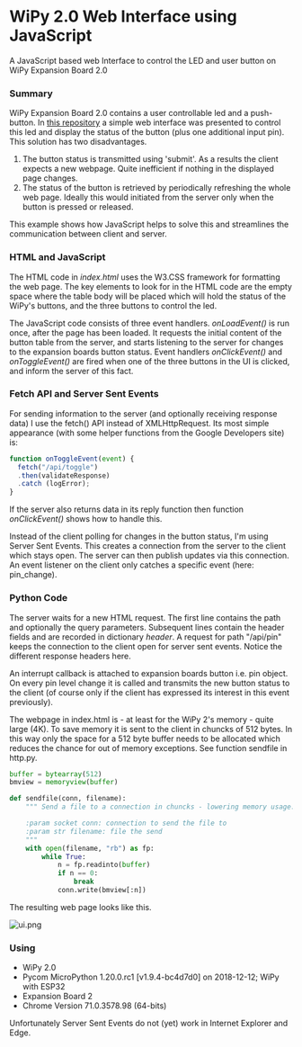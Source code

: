 # WiPy 2.0 Web Interface using JavaScript
A JavaScript based web Interface to control the LED and user button on WiPy Expansion Board 2.0

### Summary
WiPy Expansion Board 2.0 contains a user controllable led and a push-button. In [this repository](https://github.com/erikdelange/WiPy-2.0-Web-Interface) a simple web interface was presented to control this led and display the status of the button (plus one additional input pin). This solution has two disadvantages.
1. The button status is transmitted using 'submit'. As a results the client expects a new webpage. Quite inefficient if nothing in the displayed page changes.
2. The status of the button is retrieved by periodically refreshing the whole web page. Ideally this would initiated from the server only when the button is pressed or released.

This example shows how JavaScript helps to solve this and streamlines the communication between client and server.

### HTML and JavaScript
The HTML code in *index.html* uses the W3.CSS framework for formatting the web page. The key elements to look for in the HTML code are the empty space where the table body will be placed which will hold the status of the WiPy's buttons, and the three buttons to control the led.

The JavaScript code consists of three event handlers. *onLoadEvent()* is run once, after the page has been loaded. It requests the initial content of the button table from the server, and starts listening to the server for changes to the expansion boards button status. Event handlers *onClickEvent()* and *onToggleEvent()* are fired when one of the three buttons in the UI is clicked, and inform the server of this fact.

### Fetch API and Server Sent Events
For sending information to the server (and optionally receiving response data) I use the fetch() API instead of XMLHttpRequest. Its most simple appearance (with some helper functions from the Google Developers site) is:
``` JavaScript
function onToggleEvent(event) {
  fetch("/api/toggle")
  .then(validateResponse)
  .catch (logError);
}
```
If the server also returns data in its reply function then function *onClickEvent()* shows how to handle this.

Instead of the client polling for changes in the button status, I'm using Server Sent Events. This creates a connection from the server to the client which stays open. The server can then publish updates via this connection. An event listener on the client only catches a specific event (here: pin_change).

### Python Code
The server waits for a new HTML request. The first line contains the path and optionally the query parameters. Subsequent lines contain the header fields and are recorded in dictionary *header*. A request for path "/api/pin" keeps the connection to the client open for server sent events. Notice the different response headers here.

An interrupt callback is attached to expansion boards button i.e. pin object. On every pin level change it is called and transmits the new button status to the client (of course only if the client has expressed its interest in this event previously).

The webpage in index.html is - at least for the WiPy 2's memory - quite large (4K). To save memory it is sent to the client in chuncks of 512 bytes. In this way only the space for a 512 byte buffer needs to be allocated which reduces the chance for out of memory exceptions. See function sendfile in http.py.
``` python
buffer = bytearray(512)
bmview = memoryview(buffer)

def sendfile(conn, filename):
    """ Send a file to a connection in chuncks - lowering memory usage.

    :param socket conn: connection to send the file to
    :param str filename: file the send
    """
    with open(filename, "rb") as fp:
        while True:
            n = fp.readinto(buffer)
            if n == 0:
                break
            conn.write(bmview[:n])
```
The resulting web page looks like this.

![ui.png](https://github.com/erikdelange/WiPy-2.0-Web-Interface-using-JavaScript/blob/master/ui.png)

### Using
* WiPy 2.0
* Pycom MicroPython 1.20.0.rc1 [v1.9.4-bc4d7d0] on 2018-12-12; WiPy with ESP32
* Expansion Board 2
* Chrome Version 71.0.3578.98 (64-bits)

Unfortunately Server Sent Events do not (yet) work in Internet Explorer and Edge.
